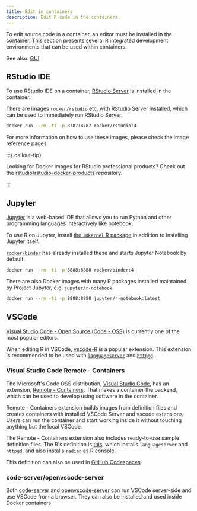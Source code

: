 ```yaml
---
title: Edit in containers
description: Edit R code in the containers.
---
```


To edit source code in a container, an editor must be installed in the container.
This section presents several R integrated development environments that can be used within containers.

See also: [GUI](gui.md)

## RStudio IDE

To use RStudio IDE on a container,
[RStudio Server](https://www.rstudio.com/products/rstudio/download-server/) is installed in the container.

There are images [`rocker/rstudio` etc.](../images/versioned/rstudio.md) with RStudio Server installed,
which can be used to immediately run RStudio Server.

```sh
docker run --rm -ti -p 8787:8787 rocker/rstudio:4
```

For more information on how to use these images, please check the image reference pages.

:::{.callout-tip}

Looking for Docker images for RStudio professional products?
Check out the [rstudio/rstudio-docker-products](https://github.com/rstudio/rstudio-docker-products) repository.

:::

## Jupyter

[Jupyter](https://jupyter.org/) is a web-based IDE
that allows you to run Python and other programming languages interactively like notebook.

To use R on Jupyter,
install [the `IRkernel` R package](https://irkernel.github.io/) in addition to installing Jupyter itself.

[`rocker/binder`](../images/versioned/binder.md) has already installed these and starts Jupyter Notebook by default.

```sh
docker run --rm -ti -p 8888:8888 rocker/binder:4
```

There are also Docker images with many R packages installed maintained by Project Jupyter,
e.g. [`jupyter/r-notebook`](https://jupyter-docker-stacks.readthedocs.io/en/latest/using/selecting.html#jupyter-r-notebook).

```sh
docker run --rm -ti -p 8888:8888 jupyter/r-notebook:latest
```

## VSCode

[Visual Studio Code - Open Source (Code - OSS)](https://github.com/microsoft/vscode) is
currently one of the most popular editors.

When editing R in VSCode, [vscode-R](https://github.com/REditorSupport/vscode-R) is a popular extension.
This extension is recommended to be used with
[`languageserver`](https://github.com/REditorSupport/languageserver) and [`httpgd`](https://nx10.github.io/httpgd/).

### Visual Studio Code Remote - Containers

The Microsoft's Code OSS distribution, [Visual Studio Code](https://code.visualstudio.com/),
has an extension, [Remote - Containers](https://code.visualstudio.com/docs/remote/containers).
That makes a container the backend, which can be used to develop using software in the container.

Remote - Containers extension builds images from definition files
and creates containers with installed VSCode Server and vscode extensions.
Users can run the container and start working inside it without touching anything but the local VSCode.

The Remote - Containers extension also includes ready-to-use sample definition files.
The R's definition is [this](https://github.com/microsoft/vscode-dev-containers/tree/main/containers/r),
which installs `languageserver` and `httpgd`,
and also installs [`radian`](https://github.com/randy3k/radian) as R console.

This definition can also be used in [GitHub Codespaces](https://github.com/features/codespaces).

### code-server/openvscode-server

Both [code-server](https://github.com/coder/code-server) and [openvscode-server](https://github.com/gitpod-io/openvscode-server)
can run VSCode server-side and use VSCode from a browser.
They can also be installed and used inside Docker containers.
